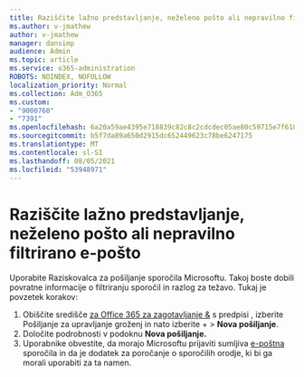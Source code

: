 ```yaml
---
title: Raziščite lažno predstavljanje, neželeno pošto ali nepravilno filtrirano e-pošto
ms.author: v-jmathew
author: v-jmathew
manager: dansimp
audience: Admin
ms.topic: article
ms.service: o365-administration
ROBOTS: NOINDEX, NOFOLLOW
localization_priority: Normal
ms.collection: Adm_O365
ms.custom:
- "9000760"
- "7391"
ms.openlocfilehash: 6a20a59ae4395e718839c82c8c2cdcdec05ae80c59715e7f618e75b9d5428b64
ms.sourcegitcommit: b5f7da89a650d2915dc652449623c78be6247175
ms.translationtype: MT
ms.contentlocale: sl-SI
ms.lasthandoff: 08/05/2021
ms.locfileid: "53948971"
---
```

# <a name="investigate-phishing-spam-or-incorrectly-filtered-email"></a>Raziščite lažno predstavljanje, neželeno pošto ali nepravilno filtrirano e-pošto

Uporabite Raziskovalca za pošiljanje sporočila Microsoftu. Takoj boste dobili povratne informacije o filtriranju sporočil in razlog za težavo. Tukaj je povzetek korakov:

1. Obiščite središče [za Office 365 za zagotavljanje &](https://go.microsoft.com/fwlink/p/?linkid=2077143) s predpisi , izberite Pošiljanje za upravljanje groženj in nato izberite +  >   **Nova pošiljanje**.
2. Določite podrobnosti v podoknu **Nova pošiljanje.**
3. Uporabnike obvestite, da morajo Microsoftu prijaviti sumljiva [e-poštna](https://go.microsoft.com/fwlink/?linkid=2092385) sporočila in da je dodatek za poročanje o sporočilih orodje, ki bi ga morali uporabiti za ta namen.
